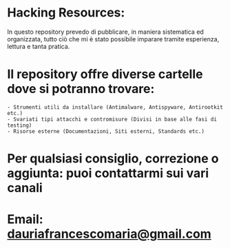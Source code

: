 # Hacking Resources:

  In questo repository prevedo di pubblicare, in maniera sistematica ed organizzata,
  tutto ciò che mi è stato possibile imparare tramite esperienza, lettura e tanta pratica.
  
  
# Il repository offre diverse cartelle dove si potranno trovare:
    - Strumenti utili da installare (Antimalware, Antispyware, Antirootkit etc.)
    - Svariati tipi attacchi e contromisure (Divisi in base alle fasi di testing)
    - Risorse esterne (Documentazioni, Siti esterni, Standards etc.)



# Per qualsiasi consiglio, correzione o aggiunta: puoi contattarmi sui vari canali

# Email: dauriafrancescomaria@gmail.com 

